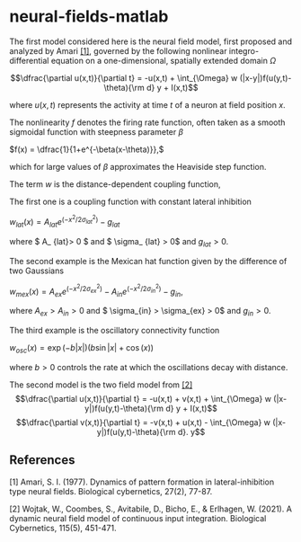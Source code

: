 # neural-fields-matlab


The first model considered here is the neural field model, first proposed and analyzed by Amari [[1]](#1), governed by the following nonlinear integro-differential equation on a one-dimensional, spatially extended domain $\Omega$

$$\dfrac{\partial u(x,t)}{\partial t} = -u(x,t) + \int_{\Omega} w (|x-y|)f(u(y,t)-\theta){\rm d} y + I(x,t)$$

where  $u(x,t)$ represents the activity at time $t$ of a neuron at field position $x$.

The nonlinearity $f$ denotes the firing rate function, often taken as a smooth sigmoidal function with steepness parameter $\beta$

$f(x) = \dfrac{1}{1+e^{-\beta(x-\theta)}},$

which for large values of $\beta$ approximates the Heaviside step function.

The term $w$ is the distance-dependent coupling function, 

The first one is a coupling function with constant lateral inhibition

$w_ {lat}(x) = A_{lat}e^{\left(-x^{2}/2\sigma^{2}_ {lat}\right)} - g_{lat}$

where $ A_ {lat}> 0 $ and $ \sigma_ {lat} > 0$  and $g_ {lat} > 0$.

The second example is the Mexican hat function given by the difference of two Gaussians

$w_ {mex}(x) = A_{ex}e^{\left(-x^{2}/2\sigma^{2}_ {ex} \right)} - A_{in}e^{\left(-x^{2}/2\sigma^{2}_ {in}\right)} - g_{in}$,

where $A_{ex}  > A_{in} > 0$ and $ \sigma_{in} > \sigma_{ex} > 0$  and $g_{in} > 0$.

The third example is the oscillatory connectivity function

$w_ {osc}(x) = \exp(-b|x|) (b \sin |x| + \cos (x) )$

where $b>0$ controls the rate at which the oscillations decay with distance.

The second model is the two field model from [[2]](#2)
$$\dfrac{\partial u(x,t)}{\partial t} = -u(x,t) + v(x,t) + \int_{\Omega} w (|x-y|)f(u(y,t)-\theta){\rm d} y + I(x,t)$$
$$\dfrac{\partial v(x,t)}{\partial t} = -v(x,t) + u(x,t) - \int_{\Omega} w (|x-y|)f(u(y,t)-\theta){\rm d}. y$$


## References
<a id="1">[1]</a> 
Amari, S. I. (1977). Dynamics of pattern formation in lateral-inhibition type neural fields. Biological cybernetics, 27(2), 77-87.

<a id="2">[2]</a> 
Wojtak, W., Coombes, S., Avitabile, D., Bicho, E., & Erlhagen, W. (2021). A dynamic neural field model of continuous input integration. Biological Cybernetics, 115(5), 451-471.

